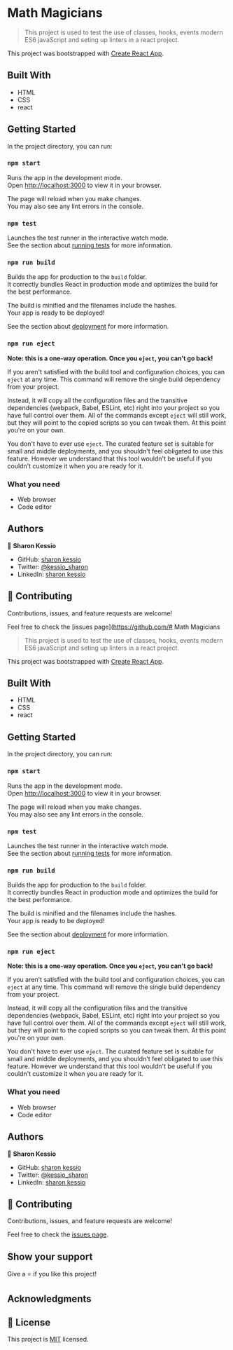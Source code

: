 # Math Magicians
> This project is used to test the use of classes, hooks, events modern ES6 javaScript and seting up linters in a react project.

This project was bootstrapped with [Create React App](https://github.com/facebook/create-react-app).

## Built With

- HTML
- CSS
- react

## Getting Started

In the project directory, you can run:

### `npm start`

Runs the app in the development mode.\
Open [http://localhost:3000](http://localhost:3000) to view it in your browser.

The page will reload when you make changes.\
You may also see any lint errors in the console.

### `npm test`

Launches the test runner in the interactive watch mode.\
See the section about [running tests](https://facebook.github.io/create-react-app/docs/running-tests) for more information.

### `npm run build`

Builds the app for production to the `build` folder.\
It correctly bundles React in production mode and optimizes the build for the best performance.

The build is minified and the filenames include the hashes.\
Your app is ready to be deployed!

See the section about [deployment](https://facebook.github.io/create-react-app/docs/deployment) for more information.

### `npm run eject`

**Note: this is a one-way operation. Once you `eject`, you can't go back!**

If you aren't satisfied with the build tool and configuration choices, you can `eject` at any time. This command will remove the single build dependency from your project.

Instead, it will copy all the configuration files and the transitive dependencies (webpack, Babel, ESLint, etc) right into your project so you have full control over them. All of the commands except `eject` will still work, but they will point to the copied scripts so you can tweak them. At this point you're on your own.

You don't have to ever use `eject`. The curated feature set is suitable for small and middle deployments, and you shouldn't feel obligated to use this feature. However we understand that this tool wouldn't be useful if you couldn't customize it when you are ready for it.

### What you need
- Web browser
- Code editor

## Authors

👤 **Sharon Kessio**

- GitHub: [sharon kessio](https://github.com/kessio)
- Twitter: [@kessio_sharon](https://twitter.com/kessio_sharon)
- LinkedIn: [sharon kessio](https://www.linkedin.com/in/sharon-kessio-172220b5/)
## 🤝 Contributing

Contributions, issues, and feature requests are welcome!

Feel free to check the [issues page](https://github.com/# Math Magicians
> This project is used to test the use of classes, hooks, events modern ES6 javaScript and seting up linters in a react project.

This project was bootstrapped with [Create React App](https://github.com/facebook/create-react-app).

## Built With

- HTML
- CSS
- react

## Getting Started

In the project directory, you can run:

### `npm start`

Runs the app in the development mode.\
Open [http://localhost:3000](http://localhost:3000) to view it in your browser.

The page will reload when you make changes.\
You may also see any lint errors in the console.

### `npm test`

Launches the test runner in the interactive watch mode.\
See the section about [running tests](https://facebook.github.io/create-react-app/docs/running-tests) for more information.

### `npm run build`

Builds the app for production to the `build` folder.\
It correctly bundles React in production mode and optimizes the build for the best performance.

The build is minified and the filenames include the hashes.\
Your app is ready to be deployed!

See the section about [deployment](https://facebook.github.io/create-react-app/docs/deployment) for more information.

### `npm run eject`

**Note: this is a one-way operation. Once you `eject`, you can't go back!**

If you aren't satisfied with the build tool and configuration choices, you can `eject` at any time. This command will remove the single build dependency from your project.

Instead, it will copy all the configuration files and the transitive dependencies (webpack, Babel, ESLint, etc) right into your project so you have full control over them. All of the commands except `eject` will still work, but they will point to the copied scripts so you can tweak them. At this point you're on your own.

You don't have to ever use `eject`. The curated feature set is suitable for small and middle deployments, and you shouldn't feel obligated to use this feature. However we understand that this tool wouldn't be useful if you couldn't customize it when you are ready for it.

### What you need
- Web browser
- Code editor

## Authors

👤 **Sharon Kessio**

- GitHub: [sharon kessio](https://github.com/kessio)
- Twitter: [@kessio_sharon](https://twitter.com/kessio_sharon)
- LinkedIn: [sharon kessio](https://www.linkedin.com/in/sharon-kessio-172220b5/)
## 🤝 Contributing

Contributions, issues, and feature requests are welcome!

Feel free to check the [issues page](https://github.com/kessio/MathMagicians/issues).

## Show your support

Give a ⭐️ if you like this project!

## Acknowledgments


## 📝 License

This project is [MIT](LICENSE) licensed.


